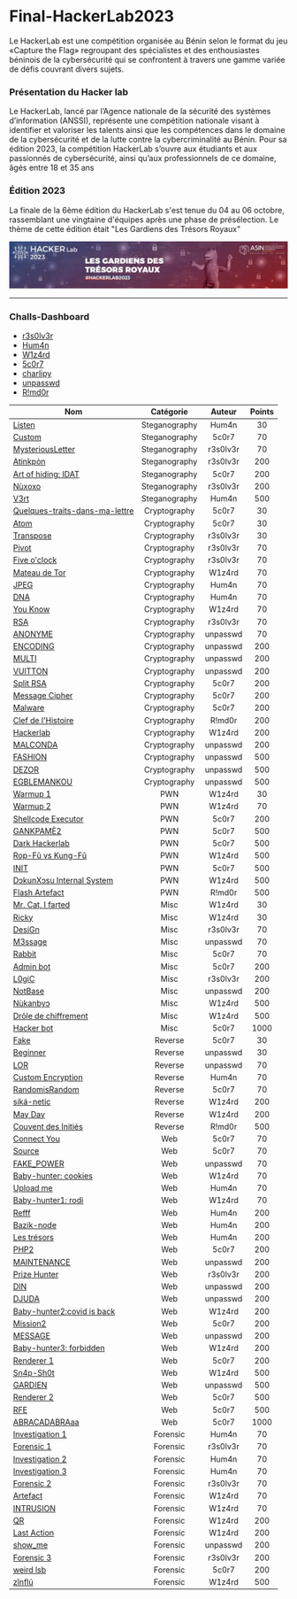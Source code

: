# Final-HackerLab2023

Le HackerLab est une compétition organisée au Bénin selon le format du jeu «Capture the Flag» regroupant des spécialistes et des enthousiastes béninois de la cybersécurité qui se confrontent à travers une gamme variée de défis couvrant divers sujets. 

### Présentation du Hacker lab
Le HackerLab, lancé par l’Agence nationale de la sécurité des systèmes d’information (ANSSI), représente une compétition nationale visant à identifier et valoriser les talents ainsi que les compétences dans le domaine de la cybersécurité et de la lutte contre la cybercriminalité au Bénin. Pour sa édition 2023, la compétition HackerLab s’ouvre aux étudiants et aux passionnés de cybersécurité, ainsi qu’aux professionnels de ce domaine, âgés entre 18 et 35 ans

### Édition 2023
La finale de la 6ème édition du HackerLab s'est tenue du 04 au 06 octobre, rassemblant une vingtaine d'équipes après une phase de présélection. Le thème de cette édition était "Les Gardiens des Trésors Royaux"

![HackerLab](Images/asinbenin_cover.jpeg)

-------------------------------------------------------------------
### Challs-Dashboard
- [r3s0lv3r](https://www.linkedin.com/in/d%C3%A9bora-codjia-94417821b/?utm_source=share&utm_campaign=share_via&utm_content=profile&utm_medium=android_app)
- [Hum4n](https://www.linkedin.com/in/hored-sossou-70792b114/) 
- [W1z4rd](https://www.linkedin.com/in/emmanuel-hemadou-902725190/)
- [5c0r7](https://www.linkedin.com/in/adonishomevo) 
- [charlipy](https://www.linkedin.com/in/agossou-eliphele-charli/) 
- [unpasswd](https://www.linkedin.com/in/arafat-lassissi-1883aa215/) 
- [R!md0r](https://www.linkedin.com/in/aristide-sossou-9b315a127/)

| Nom                                                              | Catégorie     | Auteur     | Points |
|------------------------------------------------------------------|:-------------:|:----------:|:------:|
| [Listen](./Steganography/Listen.md)                                    | Steganography          | Hum4n   | 30     |
| [Custom](./Steganography/Custom.md)                                            | Steganography          | 5c0r7   | 70     |
| [MysteriousLetter](./Steganography/Steganography/MysteriousLetter.md)                                    | Steganography        | r3s0lv3r   | 70     |
| [Atinkpòn](./Steganography/Atinkpòn.md)                                        | Steganography        | r3s0lv3r   | 200     |
| [Art of hiding: IDAT](./Steganography/Art-of-hiding-IDAT.md)                              | Steganography        | 5c0r7   | 200     |
| [Nùxoxo](./Steganography/Nùxoxo.md)                              | Steganography        | r3s0lv3r    | 200     |
| [V3rt](./Steganography/V3rt)                                    | Steganography        | Hum4n | 500    |
| [Quelques-traits-dans-ma-lettre](Cryptography/Quelques-traits-dans-ma-lettre.md)                                        | Cryptography        | 5c0r7 | 30    |
| [Atom](Cryptography/Atom.md)                                     |Cryptography      | 5c0r7   | 30     |
| [Transpose](Cryptography/Transpose.md)                       |Cryptography      | r3s0lv3r      | 30     |
| [Pivot](Cryptography/Pivot.md)                               | Cryptography     | r3s0lv3r   | 70     |
| [Five o'clock](Cryptography/Five-o'clock.md)                       | Cryptography     |r3s0lv3r       | 70     |
| [Mateau de Tor](Cryptography/Mateau-de-Tor.md)                       | Cryptography     | W1z4rd      | 70    |
| [JPEG](Cryptography/JPEG.md)               | Cryptography     | Hum4n      | 70    |
| [DNA](Cryptography/DNA.md)               | Cryptography     |  Hum4n     | 70    |
| [You Know](Cryptography/You-Know.md)               | Cryptography     | W1z4rd      | 70    |
| [RSA](Cryptography/RSA.md)                                             |  Cryptography        | r3s0lv3r   | 70      |
| [ANONYME](Cryptography/ANONYME.md)                                       | Cryptography         | unpasswd     | 70     |
| [ENCODING](Cryptography/ENCODING.md)                 | Cryptography         | unpasswd      | 200     |
| [MULTI](OSINT/MULTI.md)                                   | Cryptography         |unpasswd      | 200    |
| [VUITTON](Cryptography/VUITTON.md)                                         | Cryptography           | unpasswd   | 200     |
| [Split RSA](Cryptography/Split-RSA.md)                                           | Cryptography           | 5c0r7     | 200    |
| [Message Cipher](Cryptography/Message-Cipher.md)                                     | Cryptography           | 5c0r7   | 200    |
| [Malware](Cryptography/Malware.md)                           | Cryptography           | 5c0r7     | 200    |
| [Clef de l'Histoire](Cryptography/Clef-de-l'Histoire.md)                          | Cryptography           | R!md0r     | 200    |
| [Hackerlab](Cryptography/Hackerlab.md)                   | Cryptography           | W1z4rd     | 200    |
| [MALCONDA](Cryptography/MALCONDA.md)                 | Cryptography       | unpasswd      | 200    |
| [FASHION](Cryptography/FASHION.md)                                         |Cryptography        | unpasswd   | 500    |
| [DEZOR](Cryptography/DEZOR.md)                    | Cryptography       | unpasswd     | 500    |
| [EGBLEMANKOU](Cryptography/EGBLEMANKOU.md)                                         |Cryptography       | unpasswd    | 500    |
| [Warmup 1](Cryptography/Warmup-1.md)                           | PWN       |  W1z4rd    | 30    |
| [Warmup 2](Warmup-2.md)                                  | PWN      |W1z4rd      | 70     |
| [Shellcode Executor](Shellcode-Executor.md)                                      | PWN      | 5c0r7   | 200     |
| [GANKPAMÈ2](GANKPAMÈ2.md)                       | PWN | 5c0r7   | 500     |
| [Dark Hackerlab](Dark-Hackerlab.md)  | PWN | 5c0r7       | 500     |
| [Rop-Fû vs Kung-Fû](Rop-Fu-Vs-Kung-Fu.md)                   | PWN | W1z4rd       | 500     |
| [INIT](INIT.md)   | PWN |  5c0r7      | 500    |
| [DɔkunXɔsu Internal System](Steganography/DɔkunXɔsu-Internal-System.md)              | PWN | W1z4rd       | 500    |
| [Flash Artefact](Flash-Artefact.md)                                         | PWN           | R!md0r   | 500     |
| [Mr. Cat, I farted](Mr.Cat,I-farted.md)                                     | Misc           | W1z4rd   | 30     |
| [Ricky](Ricky.md)                                   | Misc           | W1z4rd     | 30     |
| [DesiGn](DesiGn.md)                         | Misc           |  r3s0lv3r     | 70    |
| [M3ssage](M3ssage.md)                                     | Misc           | unpasswd   | 70    |
| [Rabbit](Web/Rabbit.md)                                           | Misc           | 5c0r7   | 70    |
| [Admin bot](Adminbot.md)                                           | Misc           | 5c0r7   | 200    |
| [L0giC](L0giC.md)                          | Misc           | r3s0lv3r      | 200    |
| [NotBase](Misc/NotBase.md)                              | Misc           | unpasswd      | 200    |
| [Nùkanbyɔ](Nùkanbyɔ.md)                               | Misc           | W1z4rd      | 500    |
| [Drôle de chiffrement](Drôle-de-chiffrement.md)                                         | Misc       | W1z4rd      | 500    |
| [Hacker bot](Hacker-bot.md)                           | Misc       | 5c0r7      | 1000    |
| [Fake](Fake.md)                                  | Reverse     | 5c0r7     | 30     |
| [Beginner](Final-HackerLab2023/Reverse/Reverse/Beginner.md)                                      | Reverse      | unpasswd   | 30     |
| [LOR](LOR.md)                       | Reverse | unpasswd   | 70     |
| [Custom Encryption](Custom-Encryption.md)  | Reverse | Hum4n       | 70     |
| [RandomisRandom](RandomisRandom.md)                   |Reverse  | 5c0r7       | 70     |
| [siká-netic](siká-netic.md)   | Reverse | W1z4rd       | 200    |
| [May Day](Steganography/MayDay.md)              | Reverse | W1z4rd        | 200    |
| [Couvent des Initiés](Couvent-des-Initiés.md)                                         | Reverse           | R!md0r   | 500     |
| [Connect You](ConnectYou.md)                                     | Web           | 5c0r7    | 70     |
| [Source](Source.md)                                   | Web           | 5c0r7      | 70     |
| [FAKE_POWER](FAKE_POWER.md)                         | Web           | unpasswd      | 70    |
| [Baby-hunter: cookies](Baby-hunter-cookies.md)                                     | Web           | W1z4rd   | 70    |
| [Upload me](Upload-me.md)                                           | Web           | Hum4n   | 70    |
| [Baby-hunter1: rodi](Baby-hunter1-rodi.md)                                           | Web           | W1z4rd    | 70    |
| [Refff](Refff.md)                          | Web           |  Hum4n     | 200    |
| [Bazik-node](Bazik-node.md)                              | Web           |   Hum4n    | 200    |
| [Les trésors](Les-trésors.md)                               | Web           |  Hum4n     | 200    |
| [PHP2](PHP2.md)                               | Web           |  5c0r7      | 200    |
| [MAINTENANCE](MAINTENANCE.md)                                         | Web       | unpasswd     | 200    |
| [Prize Hunter](Prize-Hunter.md)                           | Web       |r3s0lv3r      | 200    |
| [DIN](DIN.md)                                  | Web      | unpasswd      | 200     |
| [DJUDA](DJUDA.md)                                      | Web      | unpasswd   | 200     |
| [Baby-hunter2:covid is back](Baby-hunter2-covid-is-back.md)                       | Web | W1z4rd   | 200     |
| [Mission2](Final-HackerLab2023/Web/Web/Mission2.md)  | Web | 5c0r7        | 200     |
| [MESSAGE](Final-HackerLab2023/Web/Web/MESSAGE.md)                   | Web | unpasswd       | 200     |
| [Baby-hunter3: forbidden](Baby-hunter3-forbidden.md)   | Web | W1z4rd       | 200    |
| [Renderer 1](Renderer-1.md)              | Web | 5c0r7       | 200    |
| [Sn4p-Sh0t](Sn4p-Sh0t.md)                                         | Web           | W1z4rd   | 500     |
| [GARDIEN](GARDIEN.md)                                     | Web           | unpasswd   | 500     |
| [Renderer 2](Renderer-2.md)                                   | Web           | 5c0r7       | 500     |
| [RFE](RFE.md)                         | Web           |  5c0r7      | 500    |
| [ABRACADABRAaa](ABRACADABRAaa.md)                                     | Web           | 5c0r7   | 1000    |
| [Investigation 1](Investigation-1.md)                                           | Forensic           |  Hum4n | 70    |
| [Forensic 1](Forensic-1.md)                                           | Forensic           | r3s0lv3r   | 70    |
| [Investigation 2](Investigation-2.md)                          | Forensic           |  Hum4n     | 70    |
| [Investigation 3](Investigation-3.md)                              | Forensic           | Hum4n      | 70    |
| [Forensic 2](Forensic-2.md)                               | Forensic           | r3s0lv3r      | 70    |
| [Artefact](Artefact.md)                       | Forensic |W1z4rd   | 70     |
| [INTRUSION](INTRUSION.md)  | Forensic | W1z4rd       | 70     |
| [QR](QR.md)                   | Forensic |  W1z4rd      | 200     |
| [Last Action](Last-Action.md)   | Forensic |W1z4rd     | 200    |
| [show_me](show_me.md)              | Forensic | unpasswd       | 200    |
| [Forensic 3](Forensic-3.md)                                         | Forensic           | r3s0lv3r     | 200     |
| [weird lsb](weird-lsb.md)                                     | Forensic           |5c0r7    | 200     |
| [zǐnflú](zǐnflú.md)                                   | Forensic           | W1z4rd      | 500     |

